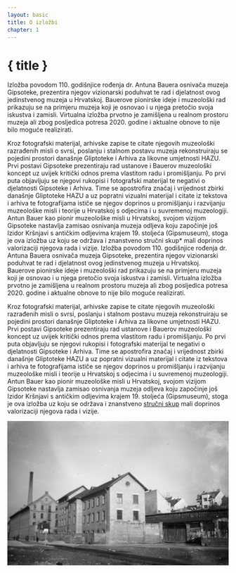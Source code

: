 ```yaml
---
layout: basic
title: O izložbi
chapter: 1
---
```


# { title }

Izložba povodom 110. godišnjice rođenja dr. Antuna Bauera osnivača muzeja Gipsoteke, prezentira njegov vizionarski poduhvat te rad i djelatnost ovog jedinstvenog muzeja u Hrvatskoj.
Bauerove pionirske ideje i muzeološki rad prikazuju se na primjeru muzeja koji je osnovao i u njega pretočio svoja iskustva i zamisli. Virtualna izložba prvotno je zamišljena u realnom prostoru muzeja ali zbog posljedica potresa 2020. godine i aktualne obnove to nije bilo moguće realizirati.

Kroz fotografski materijal, arhivske zapise te citate njegovih muzeološki razrađenih misli o svrsi, poslanju i stalnom postavu muzeja rekonstruiraju se pojedini prostori današnje Gliptoteke i Arhiva za likovne umjetnosti HAZU. Prvi postavi Gipsoteke prezentiraju rad ustanove i Bauerov muzeološki koncept uz uvijek kritički odnos prema vlastitom radu i promišljanju. Po prvi puta objavljuju se njegovi rukopisi i fotografski materijal te negativi o djelatnosti Gipsoteke i Arhiva. Time se apostrofira značaj i vrijednost zbirki današnje Gliptoteke HAZU a uz popratni vizualni materijal i citate iz tekstova i arhiva te fotografijama ističe se njegov doprinos u promišljanju i razvijanju muzeološke misli i teorije u Hrvatskoj s odjecima i u suvremenoj muzeologiji. Antun Bauer kao pionir muzeološke misli u Hrvatskoj, svojom vizijom Gipsoteke nastavlja zamisao osnivanja muzeja odljeva koju započinje još Izidor Kršnjavi s antičkim odljevima krajem 19. stoljeća (Gipsmuseum), stoga je ova izložba uz koju se održava i znanstveno stručni skup* mali doprinos valorizaciji njegova rada i vizije.
Izložba povodom 110. godišnjice rođenja dr. Antuna Bauera osnivača muzeja Gipsoteke, prezentira njegov vizionarski poduhvat te rad i djelatnost ovog jedinstvenog muzeja u Hrvatskoj.
Bauerove pionirske ideje i muzeološki rad prikazuju se na primjeru muzeja koji je osnovao i u njega pretočio svoja iskustva i zamisli. Virtualna izložba prvotno je zamišljena u realnom prostoru muzeja ali zbog posljedica potresa 2020. godine i aktualne obnove to nije bilo moguće realizirati.

Kroz fotografski materijal, arhivske zapise te citate njegovih muzeološki razrađenih misli o svrsi, poslanju i stalnom postavu muzeja rekonstruiraju se pojedini prostori današnje Gliptoteke i Arhiva za likovne umjetnosti HAZU. Prvi postavi Gipsoteke prezentiraju rad ustanove i Bauerov muzeološki koncept uz uvijek kritički odnos prema vlastitom radu i promišljanju. Po prvi puta objavljuju se njegovi rukopisi i fotografski materijal te negativi o djelatnosti Gipsoteke i Arhiva. Time se apostrofira značaj i vrijednost zbirki današnje Gliptoteke HAZU a uz popratni vizualni materijal i citate iz tekstova i arhiva te fotografijama ističe se njegov doprinos u promišljanju i razvijanju muzeološke misli i teorije u Hrvatskoj s odjecima i u suvremenoj muzeologiji. Antun Bauer kao pionir muzeološke misli u Hrvatskoj, svojom vizijom Gipsoteke nastavlja zamisao osnivanja muzeja odljeva koju započinje još Izidor Kršnjavi s antičkim odljevima krajem 19. stoljeća (Gipsmuseum), stoga je ova izložba uz koju se održava i znanstveno [stručni skup][1] mali doprinos valorizaciji njegova rada i vizije.


![Zgrade kožare u kojem se nalazi Gipsoteka, 1940. godina, Knjiga negativa Gliptoteke HAZU, G/A-20](./img/G-A-20.jpg "Zgrada Gipsoteke, 1940.")

[1]: <#strucni-skup-link> "Stručni skup"